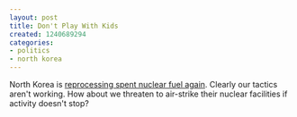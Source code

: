 ```yaml
---
layout: post
title: Don't Play With Kids
created: 1240689294
categories:
- politics
- north korea
---
```

North Korea is [reprocessing spent nuclear fuel again](http://www.reuters.com/article/topNews/idUSSEO30413320090425). Clearly our tactics aren't working. How about we threaten to air-strike their nuclear facilities if activity doesn't stop?

